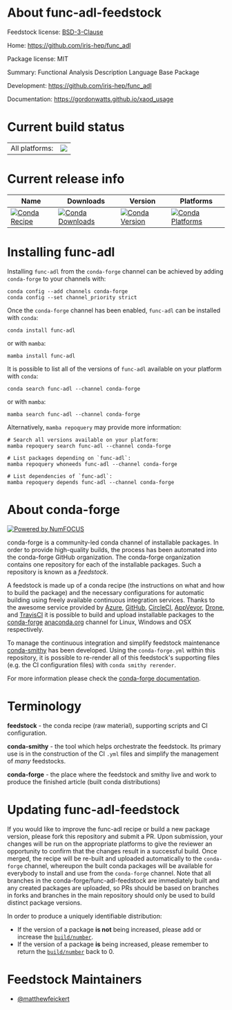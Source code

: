 About func-adl-feedstock
========================

Feedstock license: [BSD-3-Clause](https://github.com/conda-forge/func-adl-feedstock/blob/main/LICENSE.txt)

Home: https://github.com/iris-hep/func_adl

Package license: MIT

Summary: Functional Analysis Description Language Base Package

Development: https://github.com/iris-hep/func_adl

Documentation: https://gordonwatts.github.io/xaod_usage

Current build status
====================


<table><tr><td>All platforms:</td>
    <td>
      <a href="https://dev.azure.com/conda-forge/feedstock-builds/_build/latest?definitionId=23457&branchName=main">
        <img src="https://dev.azure.com/conda-forge/feedstock-builds/_apis/build/status/func-adl-feedstock?branchName=main">
      </a>
    </td>
  </tr>
</table>

Current release info
====================

| Name | Downloads | Version | Platforms |
| --- | --- | --- | --- |
| [![Conda Recipe](https://img.shields.io/badge/recipe-func--adl-green.svg)](https://anaconda.org/conda-forge/func-adl) | [![Conda Downloads](https://img.shields.io/conda/dn/conda-forge/func-adl.svg)](https://anaconda.org/conda-forge/func-adl) | [![Conda Version](https://img.shields.io/conda/vn/conda-forge/func-adl.svg)](https://anaconda.org/conda-forge/func-adl) | [![Conda Platforms](https://img.shields.io/conda/pn/conda-forge/func-adl.svg)](https://anaconda.org/conda-forge/func-adl) |

Installing func-adl
===================

Installing `func-adl` from the `conda-forge` channel can be achieved by adding `conda-forge` to your channels with:

```
conda config --add channels conda-forge
conda config --set channel_priority strict
```

Once the `conda-forge` channel has been enabled, `func-adl` can be installed with `conda`:

```
conda install func-adl
```

or with `mamba`:

```
mamba install func-adl
```

It is possible to list all of the versions of `func-adl` available on your platform with `conda`:

```
conda search func-adl --channel conda-forge
```

or with `mamba`:

```
mamba search func-adl --channel conda-forge
```

Alternatively, `mamba repoquery` may provide more information:

```
# Search all versions available on your platform:
mamba repoquery search func-adl --channel conda-forge

# List packages depending on `func-adl`:
mamba repoquery whoneeds func-adl --channel conda-forge

# List dependencies of `func-adl`:
mamba repoquery depends func-adl --channel conda-forge
```


About conda-forge
=================

[![Powered by
NumFOCUS](https://img.shields.io/badge/powered%20by-NumFOCUS-orange.svg?style=flat&colorA=E1523D&colorB=007D8A)](https://numfocus.org)

conda-forge is a community-led conda channel of installable packages.
In order to provide high-quality builds, the process has been automated into the
conda-forge GitHub organization. The conda-forge organization contains one repository
for each of the installable packages. Such a repository is known as a *feedstock*.

A feedstock is made up of a conda recipe (the instructions on what and how to build
the package) and the necessary configurations for automatic building using freely
available continuous integration services. Thanks to the awesome service provided by
[Azure](https://azure.microsoft.com/en-us/services/devops/), [GitHub](https://github.com/),
[CircleCI](https://circleci.com/), [AppVeyor](https://www.appveyor.com/),
[Drone](https://cloud.drone.io/welcome), and [TravisCI](https://travis-ci.com/)
it is possible to build and upload installable packages to the
[conda-forge](https://anaconda.org/conda-forge) [anaconda.org](https://anaconda.org/)
channel for Linux, Windows and OSX respectively.

To manage the continuous integration and simplify feedstock maintenance
[conda-smithy](https://github.com/conda-forge/conda-smithy) has been developed.
Using the ``conda-forge.yml`` within this repository, it is possible to re-render all of
this feedstock's supporting files (e.g. the CI configuration files) with ``conda smithy rerender``.

For more information please check the [conda-forge documentation](https://conda-forge.org/docs/).

Terminology
===========

**feedstock** - the conda recipe (raw material), supporting scripts and CI configuration.

**conda-smithy** - the tool which helps orchestrate the feedstock.
                   Its primary use is in the construction of the CI ``.yml`` files
                   and simplify the management of *many* feedstocks.

**conda-forge** - the place where the feedstock and smithy live and work to
                  produce the finished article (built conda distributions)


Updating func-adl-feedstock
===========================

If you would like to improve the func-adl recipe or build a new
package version, please fork this repository and submit a PR. Upon submission,
your changes will be run on the appropriate platforms to give the reviewer an
opportunity to confirm that the changes result in a successful build. Once
merged, the recipe will be re-built and uploaded automatically to the
`conda-forge` channel, whereupon the built conda packages will be available for
everybody to install and use from the `conda-forge` channel.
Note that all branches in the conda-forge/func-adl-feedstock are
immediately built and any created packages are uploaded, so PRs should be based
on branches in forks and branches in the main repository should only be used to
build distinct package versions.

In order to produce a uniquely identifiable distribution:
 * If the version of a package **is not** being increased, please add or increase
   the [``build/number``](https://docs.conda.io/projects/conda-build/en/latest/resources/define-metadata.html#build-number-and-string).
 * If the version of a package **is** being increased, please remember to return
   the [``build/number``](https://docs.conda.io/projects/conda-build/en/latest/resources/define-metadata.html#build-number-and-string)
   back to 0.

Feedstock Maintainers
=====================

* [@matthewfeickert](https://github.com/matthewfeickert/)

